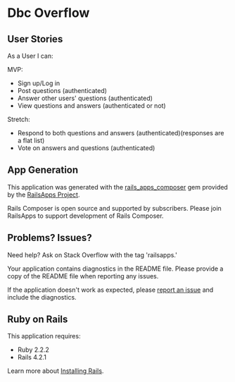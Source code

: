 Dbc Overflow
================

User Stories
-------------

As a User I can:

MVP:
- Sign up/Log in
- Post questions (authenticated)
- Answer other users' questions (authenticated)
- View questions and answers (authenticated or not)

Stretch:
- Respond to both questions and answers (authenticated)(responses are a flat list)
- Vote on answers and questions (authenticated)

App Generation
------------

This application was generated with the [rails_apps_composer](https://github.com/RailsApps/rails_apps_composer) gem
provided by the [RailsApps Project](http://railsapps.github.io/).

Rails Composer is open source and supported by subscribers. Please join RailsApps to support development of Rails Composer.

Problems? Issues?
-----------

Need help? Ask on Stack Overflow with the tag 'railsapps.'

Your application contains diagnostics in the README file. Please provide a copy of the README file when reporting any issues.

If the application doesn't work as expected, please [report an issue](https://github.com/RailsApps/rails_apps_composer/issues)
and include the diagnostics.

Ruby on Rails
-------------

This application requires:

- Ruby 2.2.2
- Rails 4.2.1

Learn more about [Installing Rails](http://railsapps.github.io/installing-rails.html).
